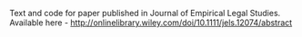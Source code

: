 Text and code for paper published in Journal of Empirical Legal Studies. Available here - http://onlinelibrary.wiley.com/doi/10.1111/jels.12074/abstract

